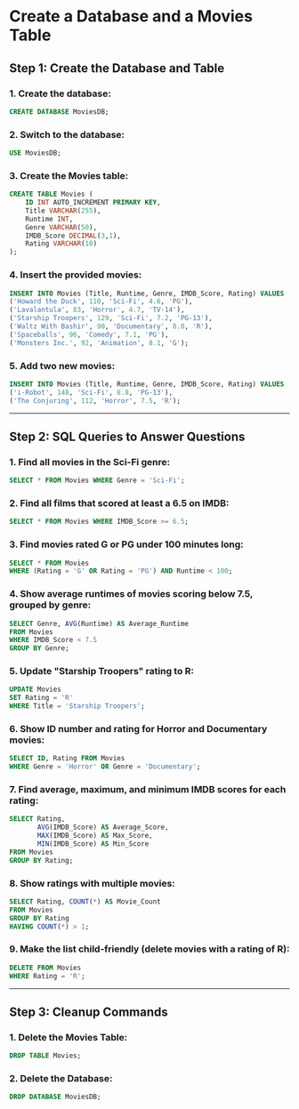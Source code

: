 # Create a Database and a Movies Table

## Step 1: Create the Database and Table

### 1. Create the database:
```sql
CREATE DATABASE MoviesDB;
```

### 2. Switch to the database:
```sql
USE MoviesDB;
```

### 3. Create the Movies table:
```sql
CREATE TABLE Movies (
    ID INT AUTO_INCREMENT PRIMARY KEY,
    Title VARCHAR(255),
    Runtime INT,
    Genre VARCHAR(50),
    IMDB_Score DECIMAL(3,1),
    Rating VARCHAR(10)
);
```

### 4. Insert the provided movies:
```sql
INSERT INTO Movies (Title, Runtime, Genre, IMDB_Score, Rating) VALUES
('Howard the Duck', 110, 'Sci-Fi', 4.6, 'PG'),
('Lavalantula', 83, 'Horror', 4.7, 'TV-14'),
('Starship Troopers', 129, 'Sci-Fi', 7.2, 'PG-13'),
('Waltz With Bashir', 90, 'Documentary', 8.0, 'R'),
('Spaceballs', 96, 'Comedy', 7.1, 'PG'),
('Monsters Inc.', 92, 'Animation', 8.1, 'G');
```

### 5. Add two new movies:
```sql
INSERT INTO Movies (Title, Runtime, Genre, IMDB_Score, Rating) VALUES
('i-Robot', 148, 'Sci-Fi', 8.8, 'PG-13'),
('The Conjuring', 112, 'Horror', 7.5, 'R');
```

---

## Step 2: SQL Queries to Answer Questions

### 1. Find all movies in the Sci-Fi genre:
```sql
SELECT * FROM Movies WHERE Genre = 'Sci-Fi';
```

### 2. Find all films that scored at least a 6.5 on IMDB:
```sql
SELECT * FROM Movies WHERE IMDB_Score >= 6.5;
```

### 3. Find movies rated G or PG under 100 minutes long:
```sql
SELECT * FROM Movies 
WHERE (Rating = 'G' OR Rating = 'PG') AND Runtime < 100;
```

### 4. Show average runtimes of movies scoring below 7.5, grouped by genre:
```sql
SELECT Genre, AVG(Runtime) AS Average_Runtime 
FROM Movies 
WHERE IMDB_Score < 7.5 
GROUP BY Genre;
```

### 5. Update "Starship Troopers" rating to R:
```sql
UPDATE Movies 
SET Rating = 'R' 
WHERE Title = 'Starship Troopers';
```

### 6. Show ID number and rating for Horror and Documentary movies:
```sql
SELECT ID, Rating FROM Movies 
WHERE Genre = 'Horror' OR Genre = 'Documentary';
```

### 7. Find average, maximum, and minimum IMDB scores for each rating:
```sql
SELECT Rating, 
       AVG(IMDB_Score) AS Average_Score, 
       MAX(IMDB_Score) AS Max_Score, 
       MIN(IMDB_Score) AS Min_Score 
FROM Movies 
GROUP BY Rating;
```

### 8. Show ratings with multiple movies:
```sql
SELECT Rating, COUNT(*) AS Movie_Count 
FROM Movies 
GROUP BY Rating 
HAVING COUNT(*) > 1;
```

### 9. Make the list child-friendly (delete movies with a rating of R):
```sql
DELETE FROM Movies 
WHERE Rating = 'R';
```

---

## Step 3: Cleanup Commands

### 1. Delete the Movies Table:
```sql
DROP TABLE Movies;
```

### 2. Delete the Database:
```sql
DROP DATABASE MoviesDB;
```
